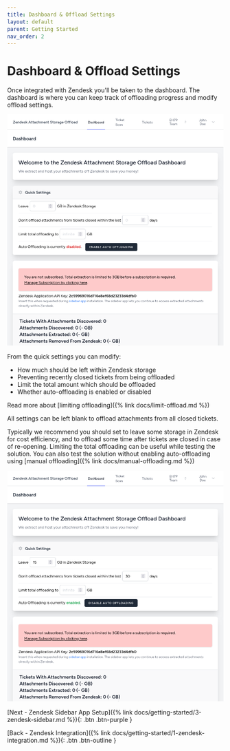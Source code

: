 ```yaml
---
title: Dashboard & Offload Settings
layout: default
parent: Getting Started
nav_order: 2
---
```


# Dashboard & Offload Settings

Once integrated with Zendesk you'll be taken to the dashboard. The dashboard is where you can keep track of offloading progress and modify offload settings.

![Image](/assets/images/docs/getting-started/offload-settings/dashboard-plain.png)

From the quick settings you can modify:

- How much should be left within Zendesk storage
- Preventing recently closed tickets from being offloaded
- Limit the total amount which should be offloaded
- Whether auto-offloading is enabled or disabled

Read more about [limiting offloading]({% link docs/limit-offload.md %})

All settings can be left blank to offload attachments from all closed tickets. 

Typically we recommend you should set to leave some storage in Zendesk for cost efficiency, and to offload some time after tickets are closed in case of re-opening. Limiting the total offloading can be useful while testing the solution. You can also test the solution without enabling auto-offloading using [manual offloading]({% link docs/manual-offloading.md %})

![Image](/assets/images/docs/getting-started/offload-settings/dashboard-filled.png)


[Next - Zendesk Sidebar App Setup]({% link docs/getting-started/3-zendesk-sidebar.md %}){: .btn .btn-purple }

[Back - Zendesk Integration]({% link docs/getting-started/1-zendesk-integration.md %}){: .btn .btn-outline }